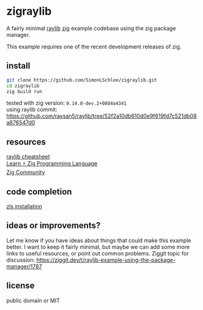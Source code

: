 # zigraylib
A fairly minimal [raylib](https://www.raylib.com/) [zig](https://ziglang.org/download/) example codebase using the zig package manager.

This example requires one of the recent development releases of zig.

## install
```bash
git clone https://github.com/SimonLSchlee/zigraylib.git
cd zigraylib
zig build run
```

tested with zig version: `0.14.0-dev.2+0884a4341`  
using raylib commit: https://github.com/raysan5/raylib/tree/52f2a10db610d0e9f619fd7c521db08a876547d0

## resources
[raylib cheatsheet](https://www.raylib.com/cheatsheet/cheatsheet.html)  
[Learn ⚡ Zig Programming Language](https://ziglang.org/learn/)  
[Zig Community](https://github.com/ziglang/zig/wiki/Community)  

## code completion
[zls installation](https://github.com/zigtools/zls/wiki/Installation)

## ideas or improvements?
Let me know if you have ideas about things that could make this example better.
I want to keep it fairly minimal, but maybe we can add some more links to useful resources, or point out common problems.
Ziggit topic for discussion: https://ziggit.dev/t/raylib-example-using-the-package-manager/1787

## license
public domain or MIT
